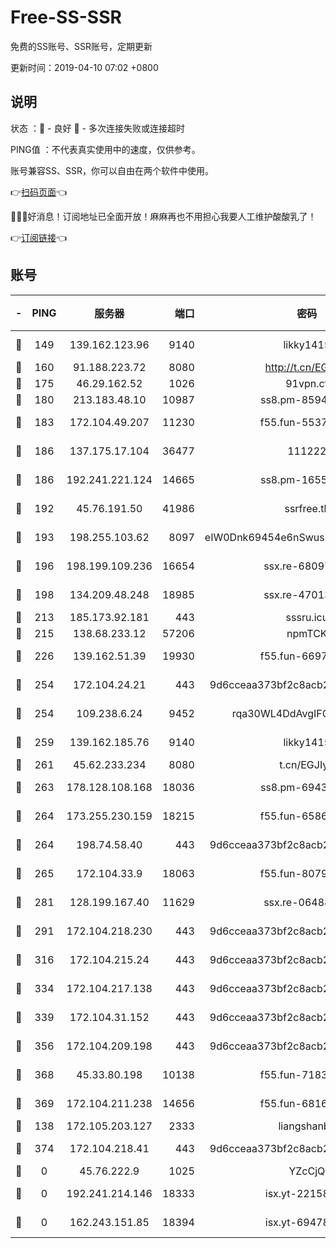 # Free-SS-SSR

免费的SS账号、SSR账号，定期更新

更新时间：2019-04-10 07:02 +0800

## 说明

状态     ：🙂 - 良好 🙁 - 多次连接失败或连接超时

PING值   ：不代表真实使用中的速度，仅供参考。

账号兼容SS、SSR，你可以自由在两个软件中使用。

👉[扫码页面](https://liesauer.github.io/Free-SS-SSR/)👈

🎉🎉🎉好消息！订阅地址已全面开放！麻麻再也不用担心我要人工维护酸酸乳了！

👉[订阅链接](https://www.liesauer.net/yogurt/subscribe?ACCESS_TOKEN=DAYxR3mMaZAsaqUb)👈

## 账号

|-|PING|服务器|端口|密码|加密方式|区域|
|:----:|:----:|:-----:|-----:|:----:|:----:|:----:|
|🙂|149|139.162.123.96|9140|likky1415|aes-256-cfb|JP|
|🙂|160|91.188.223.72|8080|http://t.cn/EGJIyrl|rc4-md5|RU|
|🙂|175|46.29.162.52|1026|91vpn.cf|rc4-md5|RU|
|🙂|180|213.183.48.10|10987|ss8.pm-85945558|rc4-md5|RU|
|🙂|183|172.104.49.207|11230|f55.fun-55376694|aes-256-cfb|SG|
|🙂|186|137.175.17.104|36477|111222|aes-256-cfb|US|
|🙂|186|192.241.221.124|14665|ss8.pm-16551293|aes-256-cfb|US|
|🙂|192|45.76.191.50|41986|ssrfree.tk|aes-256-cfb|SG|
|🙂|193|198.255.103.62|8097|eIW0Dnk69454e6nSwuspv9DmS201tQ0D|aes-256-cfb|US|
|🙂|196|198.199.109.236|16654|ssx.re-68097353|aes-256-cfb|US|
|🙂|198|134.209.48.248|18985|ssx.re-47013228|aes-256-cfb|US|
|🙂|213|185.173.92.181|443|sssru.icu|rc4-md5|RU|
|🙂|215|138.68.233.12|57206|npmTCK|rc4-md5|US|
|🙂|226|139.162.51.39|19930|f55.fun-66971513|aes-256-cfb|SG|
|🙂|254|172.104.24.21|443|9d6cceaa373bf2c8acb22e60b6a58be6|aes-256-cfb|US|
|🙂|254|109.238.6.24|9452|rqa30WL4DdAvgIFG6Fs3znzTa|aes-256-cfb|FR|
|🙂|259|139.162.185.76|9140|likky1415|aes-256-cfb|DE|
|🙂|261|45.62.233.234|8080|t.cn/EGJIyrl|rc4-md5|CA|
|🙂|263|178.128.108.168|18036|ss8.pm-69431986|aes-256-cfb|SG|
|🙂|264|173.255.230.159|18215|f55.fun-65861599|aes-256-cfb|US|
|🙂|264|198.74.58.40|443|9d6cceaa373bf2c8acb22e60b6a58be6|aes-256-cfb|US|
|🙂|265|172.104.33.9|18063|f55.fun-80790532|aes-256-cfb|SG|
|🙂|281|128.199.167.40|11629|ssx.re-06488107|aes-256-cfb|SG|
|🙂|291|172.104.218.230|443|9d6cceaa373bf2c8acb22e60b6a58be6|aes-256-cfb|US|
|🙂|316|172.104.215.24|443|9d6cceaa373bf2c8acb22e60b6a58be6|aes-256-cfb|US|
|🙂|334|172.104.217.138|443|9d6cceaa373bf2c8acb22e60b6a58be6|aes-256-cfb|US|
|🙂|339|172.104.31.152|443|9d6cceaa373bf2c8acb22e60b6a58be6|aes-256-cfb|US|
|🙂|356|172.104.209.198|443|9d6cceaa373bf2c8acb22e60b6a58be6|aes-256-cfb|US|
|🙂|368|45.33.80.198|10138|f55.fun-71830564|aes-256-cfb|US|
|🙂|369|172.104.211.238|14656|f55.fun-68164944|aes-256-cfb|US|
|🙂|138|172.105.203.127|2333|liangshanbo|chacha20|JP|
|🙂|374|172.104.218.41|443|9d6cceaa373bf2c8acb22e60b6a58be6|aes-256-cfb|US|
|🙁|0|45.76.222.9|1025|YZcCjQ|rc4-md5|JP|
|🙁|0|192.241.214.146|18333|isx.yt-22158602|aes-256-cfb|US|
|🙁|0|162.243.151.85|18394|isx.yt-69478283|aes-256-cfb|US|
